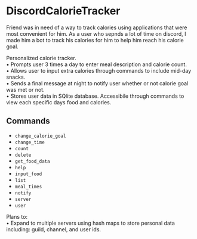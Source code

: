# DiscordCalorieTracker

Friend was in need of a way to track calories using applications that were most convenient for him. As a user who sepnds a lot of time on discord, I made him a bot to track his calories for him to help him reach his calorie goal. <br />

Personalized calorie tracker.<br />
• Prompts user 3 times a day to enter meal description and calorie count.<br />
• Allows user to input extra calories through commands to include mid-day snacks.<br />
• Sends a final message at night to notify user whether or not calorie goal was met or not.<br />
• Stores user data in SQlite database. Accessibile through commands to view each specific days food and calories.<br />

## Commands
- `change_calorie_goal`
- `change_time`
- `count`
- `delete`
- `get_food_data`
- `help`
- `input_food`
- `list`
- `meal_times`
- `notify`
- `server`
- `user`

Plans to: <br />
• Expand to multiple servers using hash maps to store personal data including: guild, channel, and user ids.<br />
